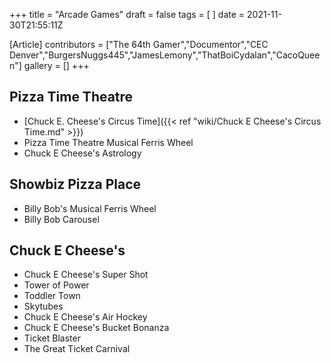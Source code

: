 +++
title = "Arcade Games"
draft = false
tags = [ ]
date = 2021-11-30T21:55:11Z

[Article]
contributors = ["The 64th Gamer","Documentor","CEC Denver","BurgersNuggs445","JamesLemony","ThatBoiCydalan","CacoQueen"]
gallery = []
+++
## Pizza Time Theatre ##

* [Chuck E. Cheese's Circus Time]({{< ref "wiki/Chuck E Cheese's Circus Time.md" >}})
* Pizza Time Theatre Musical Ferris Wheel
* Chuck E Cheese's Astrology

## Showbiz Pizza Place ##

* Billy Bob's Musical Ferris Wheel
* Billy Bob Carousel

## Chuck E Cheese's ##

* Chuck E Cheese's Super Shot
* Tower of Power
* Toddler Town
* Skytubes
* Chuck E Cheese's Air Hockey
* Chuck E Cheese's Bucket Bonanza
* Ticket Blaster
* The Great Ticket Carnival